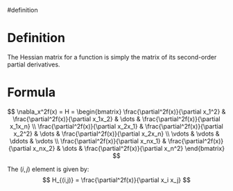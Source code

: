 #definition 
# Definition
The Hessian matrix for a function is simply the matrix of its second-order partial derivatives.

# Formula
$$
\nabla_x^2f(x) = H = \begin{bmatrix}
\frac{\partial^2f(x)}{\partial x_1^2} & \frac{\partial^2f(x)}{\partial x_1x_2} & \dots & \frac{\partial^2f(x)}{\partial x_1x_n} \\
\frac{\partial^2f(x)}{\partial x_2x_1} & \frac{\partial^2f(x)}{\partial x_2^2} & \dots & \frac{\partial^2f(x)}{\partial x_2x_n} \\
\vdots & \vdots & \ddots & \vdots \\
\frac{\partial^2f(x)}{\partial x_nx_1} & \frac{\partial^2f(x)}{\partial x_nx_2} & \dots & \frac{\partial^2f(x)}{\partial x_n^2}
\end{bmatrix}
$$

The $(i,j)$ element is given by:
$$
H_{(i,j)} = \frac{\partial^2f(x)}{\partial x_i x_j}
$$


